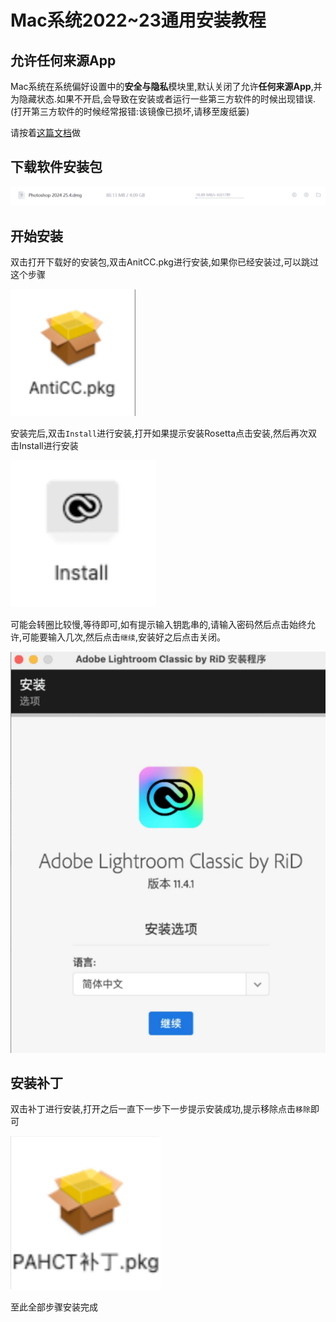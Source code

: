 # Mac系统2022~23通用安装教程

## 允许任何来源App

Mac系统在系统偏好设置中的**安全与隐私**模块里,默认关闭了允许**任何来源App**,并为隐藏状态.如果不开启,会导致在安装或者运行一些第三方软件的时候出现错误.(打开第三方软件的时候经常报错:该镜像已损坏,请移至废纸篓)

请按着[这篇文档](Mac用户必看)做

## 下载软件安装包

![10-1](assets/10-1.png)

## 开始安装

双击打开下载好的安装包,双击AnitCC.pkg进行安装,如果你已经安装过,可以跳过这个步骤

![10-2](assets/10-2.png)

安装完后,双击`Install`进行安装,打开如果提示安装Rosetta点击安装,然后再次双击Install进行安装

![10-3](assets/10-3.png)

可能会转圈比较慢,等待即可,如有提示输入钥匙串的,请输入密码然后点击始终允许,可能要输入几次,然后点击`继续`,安装好之后点击关闭。

![10-4](assets/10-4.png)

## 安装补丁

双击补丁进行安装,打开之后一直下一步下一步提示安装成功,提示移除点击`移除`即可

![10-5](assets/10-5.png)

至此全部步骤安装完成